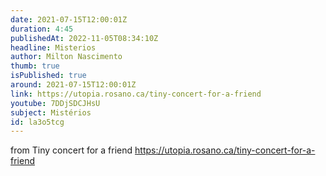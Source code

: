 ```yaml
---
date: 2021-07-15T12:00:01Z
duration: 4:45
publishedAt: 2022-11-05T08:34:10Z
headline: Misterios
author: Milton Nascimento
thumb: true
isPublished: true
around: 2021-07-15T12:00:01Z
link: https://utopia.rosano.ca/tiny-concert-for-a-friend
youtube: 7DDjSDCJHsU
subject: Mistérios
id: la3o5tcg
---
```

from Tiny concert for a friend https://utopia.rosano.ca/tiny-concert-for-a-friend
